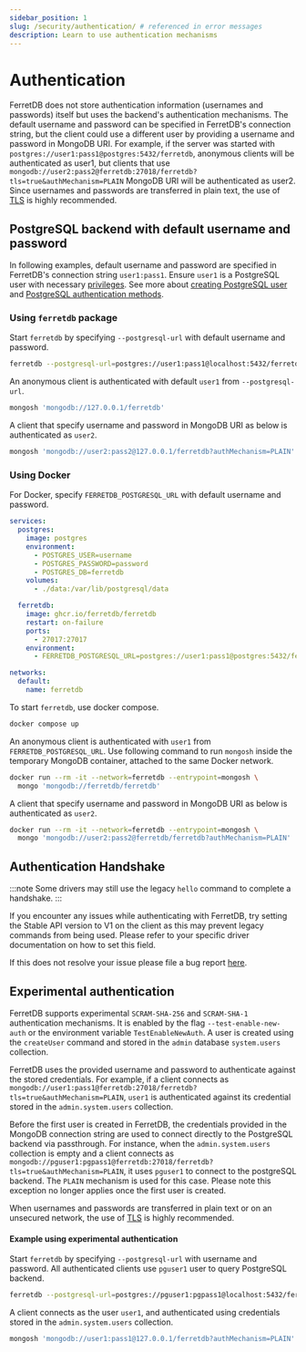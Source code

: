 ```yaml
---
sidebar_position: 1
slug: /security/authentication/ # referenced in error messages
description: Learn to use authentication mechanisms
---
```


# Authentication

FerretDB does not store authentication information (usernames and passwords) itself but uses the backend's authentication mechanisms.
The default username and password can be specified in FerretDB's connection string,
but the client could use a different user by providing a username and password in MongoDB URI.
For example, if the server was started with `postgres://user1:pass1@postgres:5432/ferretdb`,
anonymous clients will be authenticated as user1,
but clients that use `mongodb://user2:pass2@ferretdb:27018/ferretdb?tls=true&authMechanism=PLAIN` MongoDB URI will be authenticated as user2.
Since usernames and passwords are transferred in plain text,
the use of [TLS](../security/tls-connections.md) is highly recommended.

## PostgreSQL backend with default username and password

In following examples, default username and password are specified in FerretDB's connection string `user1:pass1`.
Ensure `user1` is a PostgreSQL user with necessary
[privileges](https://www.postgresql.org/docs/current/sql-grant.html).
See more about [creating PostgreSQL user](https://www.postgresql.org/docs/current/sql-createuser.html)
and [PostgreSQL authentication methods](https://www.postgresql.org/docs/current/auth-methods.html).

### Using `ferretdb` package

Start `ferretdb` by specifying `--postgresql-url` with default username and password.

```sh
ferretdb --postgresql-url=postgres://user1:pass1@localhost:5432/ferretdb
```

An anonymous client is authenticated with default `user1` from `--postgresql-url`.

```sh
mongosh 'mongodb://127.0.0.1/ferretdb'
```

A client that specify username and password in MongoDB URI as below is authenticated as `user2`.

```sh
mongosh 'mongodb://user2:pass2@127.0.0.1/ferretdb?authMechanism=PLAIN'
```

### Using Docker

For Docker, specify `FERRETDB_POSTGRESQL_URL` with default username and password.

```yaml
services:
  postgres:
    image: postgres
    environment:
      - POSTGRES_USER=username
      - POSTGRES_PASSWORD=password
      - POSTGRES_DB=ferretdb
    volumes:
      - ./data:/var/lib/postgresql/data

  ferretdb:
    image: ghcr.io/ferretdb/ferretdb
    restart: on-failure
    ports:
      - 27017:27017
    environment:
      - FERRETDB_POSTGRESQL_URL=postgres://user1:pass1@postgres:5432/ferretdb

networks:
  default:
    name: ferretdb
```

To start `ferretdb`, use docker compose.

```sh
docker compose up
```

An anonymous client is authenticated with `user1` from `FERRETDB_POSTGRESQL_URL`.
Use following command to run `mongosh` inside the temporary MongoDB container,
attached to the same Docker network.

```sh
docker run --rm -it --network=ferretdb --entrypoint=mongosh \
  mongo 'mongodb://ferretdb/ferretdb'
```

A client that specify username and password in MongoDB URI as below is authenticated as `user2`.

```sh
docker run --rm -it --network=ferretdb --entrypoint=mongosh \
  mongo 'mongodb://user2:pass2@ferretdb/ferretdb?authMechanism=PLAIN'
```

## Authentication Handshake

:::note
Some drivers may still use the legacy `hello` command to complete a handshake.
:::

If you encounter any issues while authenticating with FerretDB, try setting the Stable API version to V1 on the client as this may prevent legacy commands from being used.
Please refer to your specific driver documentation on how to set this field.

If this does not resolve your issue please file a bug report [here](https://github.com/FerretDB/FerretDB/issues/new?assignees=ferretdb-bot&labels=code%2Fbug%2Cnot+ready&projects=&template=bug.yml).

## Experimental authentication

FerretDB supports experimental `SCRAM-SHA-256` and `SCRAM-SHA-1` authentication mechanisms.
It is enabled by the flag `--test-enable-new-auth` or the environment variable `TestEnableNewAuth`.
A user is created using the `createUser` command and stored in the `admin` database `system.users` collection.

FerretDB uses the provided username and password to authenticate against the stored credentials.
For example, if a client connects as `mongodb://user1:pass1@ferretdb:27018/ferretdb?tls=true&authMechanism=PLAIN`,
`user1` is authenticated against its credential stored in the `admin.system.users` collection.

Before the first user is created in FerretDB, the credentials provided in the MongoDB connection string are used to connect directly to the PostgreSQL backend via passthrough.
For instance, when the `admin.system.users` collection is empty and
a client connects as `mongodb://pguser1:pgpass1@ferretdb:27018/ferretdb?tls=true&authMechanism=PLAIN`,
it uses `pguser1` to connect to the postgreSQL backend.
The `PLAIN` mechanism is used for this case.
Please note this exception no longer applies once the first user is created.

When usernames and passwords are transferred in plain text or on an unsecured network,
the use of [TLS](../security/tls-connections.md) is highly recommended.

#### Example using experimental authentication

Start `ferretdb` by specifying `--postgresql-url` with username and password.
All authenticated clients use `pguser1` user to query PostgreSQL backend.

```sh
ferretdb --postgresql-url=postgres://pguser1:pgpass1@localhost:5432/ferretdb
```

A client connects as the user `user1`, and authenticated using credentials stored in the `admin.system.users` collection.

```sh
mongosh 'mongodb://user1:pass1@127.0.0.1/ferretdb?authMechanism=PLAIN'
```
